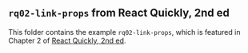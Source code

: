 ## `rq02-link-props` from React Quickly, 2nd ed

This folder contains the example `rq02-link-props`, which is featured in Chapter 2 of [React Quickly, 2nd ed](https://reactquickly.dev).

